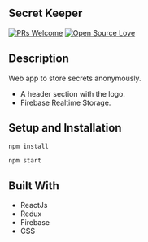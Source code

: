## Secret Keeper
[![PRs Welcome](https://img.shields.io/badge/PRs-welcome-brightgreen.svg?style=flat&logo=github)](https://github.com/NikhilSharma03/Secret-Keeper) 
[![Open Source Love](https://img.shields.io/badge/Open%20Source-%F0%9F%A4%8D-Green)](https://github.com/NikhilSharma03/Secret-Keeper) 



## Description
Web app to store secrets anonymously.

- A header section with the logo.
- Firebase Realtime Storage.


## Setup and Installation

```
npm install
```   

```
npm start
```   

## Built With

- ReactJs
- Redux
- Firebase
- CSS
